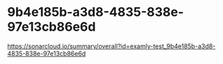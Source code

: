 # 9b4e185b-a3d8-4835-838e-97e13cb86e6d
https://sonarcloud.io/summary/overall?id=examly-test_9b4e185b-a3d8-4835-838e-97e13cb86e6d
